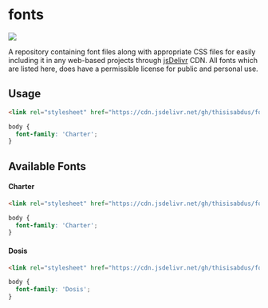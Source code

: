# fonts

[![](https://data.jsdelivr.com/v1/package/gh/thisisabdus/fonts/badge?style=rounded)](https://www.jsdelivr.com/package/gh/thisisabdus/fonts)

A repository containing font files along with appropriate CSS files for easily including it in any web-based projects through
[jsDelivr](https://jsdelivr.com) CDN. All fonts which are listed here, does have a permissible license for public and personal use.

## Usage

```html
<link rel="stylesheet" href="https://cdn.jsdelivr.net/gh/thisisabdus/fonts/charter/index.min.css">
```

```css
body {
  font-family: 'Charter';
}
```

## Available Fonts

#### Charter

```html
<link rel="stylesheet" href="https://cdn.jsdelivr.net/gh/thisisabdus/fonts/charter/index.min.css">
```

```css
body {
  font-family: 'Charter';
}
```

#### Dosis

```html
<link rel="stylesheet" href="https://cdn.jsdelivr.net/gh/thisisabdus/fonts/dosis/index.min.css">
```

```css
body {
  font-family: 'Dosis';
}
```
